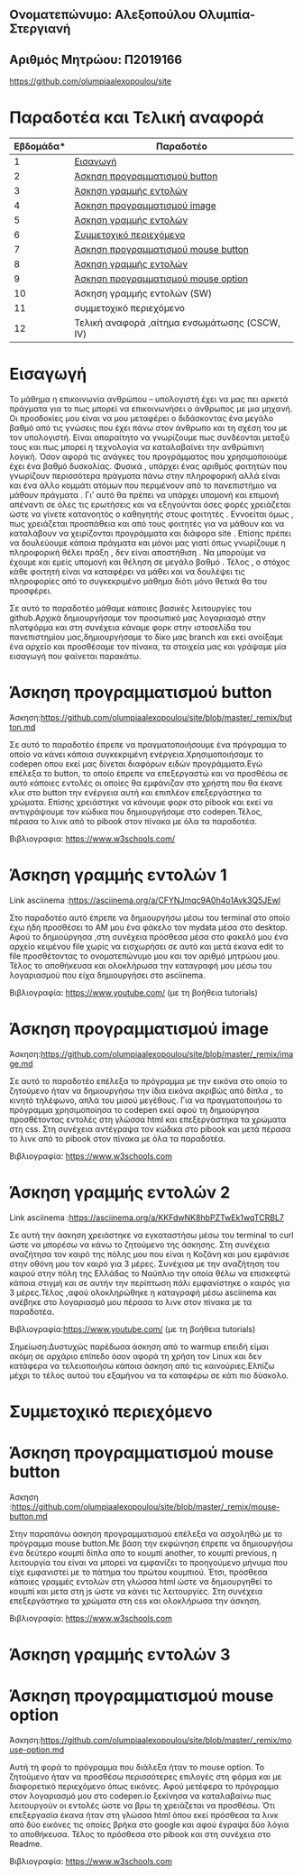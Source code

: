 ## Ονοματεπώνυμο: Αλεξοπούλου Ολυμπία-Στεργιανή
## Αριθμός Μητρώου: Π2019166
https://github.com/olumpiaalexopoulou/site


# Παραδοτέα και Τελική αναφορά

| Εβδομάδα* | Παραδοτέο |
| --- | --- |
| 1 | [Εισαγωγή](#Εισαγωγή) |
| 2 | [Άσκηση προγραμματισμού button](#Άσκηση-προγραμματισμού-button)|
| 3 | [Άσκηση γραμμής εντολών](#Άσκηση-γραμμής-εντολών-1)|
| 4 | [Άσκηση προγραμματισμού image](#Άσκηση-προγραμματισμού-image) |
| 5 | [Άσκηση γραμμής εντολών](#Άσκηση-γραμμής-εντολών-2)|
| 6 | [Συμμετοχικό περιεχόμενο](#Συμμετοχικό-περιεχόμενο) |
| 7 | [Άσκηση προγραμματισμού mouse button](#Άσκηση-προγραμματισμού-mouse-button)|
| 8 | [Άσκηση γραμμής εντολών](#Άσκηση-γραμμής-εντολών-3) |
| 9 | [Άσκηση προγραμματισμού mouse option](#Άσκηση-προγραμματισμού-mouse-option)|
| 10 | Άσκηση γραμμής εντολών (SW) |
| 11 |συμμετοχικό περιεχόμενο  |
| 12 | Τελική αναφορά ,αίτημα ενσωμάτωσης (CSCW, IV) |



 
# Εισαγωγή

 Το μάθημα η επικοινωνία ανθρώπου – υπολογιστή έχει να μας πει αρκετά πράγματα για το πως μπορεί να επικοινωνήσει ο άνθρωπος με μια μηχανή. Οι προσδοκίες μου είναι να μου μεταφέρει ο διδάσκοντας ένα μεγάλο βαθμό από τις γνώσεις που έχει πάνω στον άνθρωπο και τη σχέση του με τον υπολογιστή. Είναι απαραίτητο να γνωρίζουμε πως συνδέονται μεταξύ τους και πως μπορεί η τεχνολογία να καταλαβαίνει την ανθρώπινη λογική. Όσον αφορά τις ανάγκες του προγράμματος που χρησιμοποιούμε έχει ένα βαθμό δυσκολίας. Φυσικά , υπάρχει ένας αριθμός φοιτητών που γνωρίζουν περισσότερα πράγματα πάνω στην πληροφορική αλλά είναι και ένα άλλο κομμάτι ατόμων που περιμένουν από το πανεπιστήμιο να μάθουν  πράγματα . Γι’ αυτό θα πρέπει να υπάρχει υπομονή και επιμονή απέναντι σε όλες τις ερωτήσεις και να εξηγούνται όσες φορές χρειάζεται ώστε να γίνετε κατανοητός ο καθηγητής στους φοιτητές . Εννοείται όμως , πως χρειάζεται  προσπάθεια και από τους φοιτητές για να μάθουν και να καταλάβουν να χειρίζονται προγράμματα και διάφορα site .  Επίσης πρέπει να δουλεύουμε κάποια πράγματα και μόνοι  μας γιατί όπως γνωρίζουμε η πληροφορική θέλει πράξη , δεν είναι αποστήθιση . Να μπορούμε να έχουμε και εμείς υπομονή και θέληση σε μεγάλο βαθμό . Τέλος , ο στόχος κάθε φοιτητή είναι να καταφέρει να μάθει και να δουλέψει τις πληροφορίες από το συγκεκριμένο μάθημα διότι μόνο θετικά θα του προσφέρει.
 
 Σε αυτό το παραδοτέο μάθαμε κάποιες βασικές λειτουργίες του github.Αρχικά δημιουργήσαμε τον προσωπικό μας λογαριασμό στην πλατφόρμα και στη συνέχεια κάναμε φορκ στην ιστοσελίδα του πανεπιστημίου μας,δημιουργήσαμε το δίκο μας branch και εκεί ανοίξαμε ένα αρχείο και προσθέσαμε τον πίνακα, τα στοιχεία μας και γράψαμε μία εισαγωγή που φαίνεται παρακάτω.

# Άσκηση προγραμματισμού button

 Άσκηση:https://github.com/olumpiaalexopoulou/site/blob/master/_remix/button.md 
 
 Σε αυτό το παραδοτέο έπρεπε να πραγματοποιήσουμε ένα πρόγραμμα το οποίο να κάνει κάποια συγκεκριμένη ενέργεια.Χρησιμοποιήσαμε το codepen οπου εκεί μας δίνεται διαφόρων ειδών προγράμματα.Εγώ επέλεξα το button, το οποίο έπρεπε να επεξεργαστώ και να προσθέσω σε αυτό κάποιες εντολές οι οποίες θα εμφάνιζαν στο χρήστη που θα έκανε κλικ στο button την ενέργεια αυτή και επιπλέον επεξεργάστηκα τα χρώματα. Επίσης χρειάστηκε να κάνουμε φορκ στο pibook και εκεί να αντιγράψουμε τον κώδικα που δημιουργήσαμε στο codepen.Τέλος, πέρασα το λινκ από το pibook στον πίνακα με όλα τα παραδοτέα.
 
 Βιβλιογραφια: https://www.w3schools.com/ 


# Άσκηση γραμμής εντολών 1
Link asciinema :https://asciinema.org/a/CFYNJmqc9A0h4o1Avk3Q5JEwl 

 Στο παραδοτέο αυτό έπρεπε να δημιουργήσω μέσω του terminal στο οποίο έχω ήδη προσθέσει το ΑΜ μου ένα φάκελο τον mydata μέσα στο desktop. Αφού το δημιούργησα ,στη συνέχεια πρόσθεσα μέσα στο φακελό μου ένα αρχείο κειμένου file χωρίς να εισχωρήσει σε αυτό και μετά έκανα edit το file προσθέτοντας το ονοματεπώνυμο μου και τον αριθμό μητρώου μου. Τέλος το αποθήκευσα και ολοκλήρωσα την καταγραφή μου μέσω του λογαριασμού που είχα δημιουργήσει στο asciinema.
 
 Βιβλιογραφία: https://www.youtube.com/ (με τη βοήθεια tutorials)


# Άσκηση προγραμματισμού image 
 Άσκηση:https://github.com/olumpiaalexopoulou/site/blob/master/_remix/image.md 
 
 Σε αυτό το παραδοτέο επέλεξα το πρόγραμμα με την εικόνα στο οποίο το ζητούμενο ήταν να δημιουργήσω την ίδια εικόνα ακριβώς από δίπλα , το κινητό τηλέφωνο, απλά του μισού μεγέθους. Για να πραγματοποιήσω το πρόγραμμα χρησιμοποίησα το codepen εκεί αφού τη δημιούργησα προσθέτοντας εντολές στη γλώσσα html και επεξεργάστηκα τα χρώματα στη css. Στη συνέχεια αντέγραψα τον κώδικα στο pibook και μετά πέρασα το λινκ από το pibook στον πίνακα με όλα τα παραδοτέα.
 
 Βιβλιογραφία: https://www.w3schools.com
 
 # Άσκηση γραμμής εντολών 2
 Link asciinema :https://asciinema.org/a/KKFdwNK8hbPZTwEk1wqTCRBL7
 
  Σε αυτή την άσκηση χρειάστηκε να εγκαταστήσω μέσω του terminal το curl ώστε να μπορέσω να κάνω το ζητούμενο της άσκησης. Στη συνέχεια αναζήτησα τον καιρό της πόλης μου που είναι η Κοζάνη και μου εμφάνισε στην οθόνη μου τον καιρό για 3 μέρες. Συνέχισα με την αναζήτηση του καιρού στην πόλη της Ελλάδας το Ναύπλιο την οποία θέλω να επισκεφτώ κάποια στιγμή και σε αυτήν την περίπτωση πάλι εμφανίστηκε ο καιρός για 3 μέρες.Τέλος ,αφού ολοκληρώθηκε η καταγραφή μέσω asciinema και ανέβηκε στο λογαριασμό μου πέρασα το λινκ στον πίνακα με τα παραδοτέα.
  
  Βιβλιογραφία:https://www.youtube.com/ (με τη βοήθεια tutorials)
  
  Σημείωση:Δυστυχώς παρέδωσα άσκηση από το warmup επειδή είμαι ακόμη σε αρχάριο επίπεδο όσον αφορά τη χρήση τον Linux και δεν κατάφερα να τελειοποιήσω κάποια άσκηση από τις καινούριες.Ελπίζω μέχρι το τέλος αυτού του εξαμήνου να τα καταφέρω σε κάτι πιο δύσκολο.
 

# Συμμετοχικό περιεχόμενο 

 
# Άσκηση προγραμματισμού mouse button

Άσκηση :https://github.com/olumpiaalexopoulou/site/blob/master/_remix/mouse-button.md

 Στην παραπάνω άσκηση προγραμματισμού επέλεξα να ασχοληθώ με το πρόγραμμα mouse button.Με βάση την εκφώνηση έπρεπε να δημιουργήσω ένα δεύτερο κουμπί δίπλα απο το κουμπί another, το κουμπί previous, η λειτουργία του είναι να μπορεί να εμφανίζει το προηγούμενο μήνυμα που είχε εμφανιστεί με το πάτημα του πρώτου κουμπιού. Έτσι, πρόσθεσα κάποιες γραμμές εντολών στη γλώσσα html ώστε να δημιουργηθεί το κουμπί και μετα στη js ώστε να κάνει τις λειτουργίες. Στη συνέχεια επεξεργάστηκα τα χρώματα στη css και ολοκλήρωσα την άσκηση.
 
 Βιβλιογραφία: https://www.w3schools.com
 
# Άσκηση γραμμής εντολών 3


# Άσκηση προγραμματισμού mouse option 

Άσκηση:https://github.com/olumpiaalexopoulou/site/blob/master/_remix/mouse-option.md

Αυτή τη φορά το πρόγραμμα που διάλεξα ήταν το mouse option. Το ζητούμενο ήταν να προσθέσω περισσότερες επιλογές στη φόρμα και με διαφορετικό περιεχόμενο όπως εικόνες. Αφού μετέφερα το πρόγραμμα στον λογαριασμό μου στο codepen.io ξεκίνησα να καταλαβαίνω πως λειτουργούν οι εντολές ώστε να βρω τη χρειάζεται να προσθέσω. Ότι επεξεργασία έκανα ήταν στη γλώσσα html όπου εκεί πρόσθεσα τα λινκ από δύο εικόνες τις οποίες βρήκα στο google και αφού έγραψα δύο λόγια το αποθήκευσα. Τέλος το πρόσθεσα στο pibook και στη συνέχεια στο Readme.

Βιβλιογραφία: https://www.w3schools.com
